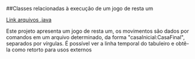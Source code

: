 ﻿##Classes relacionadas à execução de um jogo de resta um

[Link arquivos .java](src/mc322)

Este projeto apresenta um jogo de resta um,
os movimentos são dados por comandos em um
arquivo determinado, da forma "casaInicial:CasaFinal",
separados por vírgulas. É possível ver a linha temporal do
tabuleiro e obtê-la como retorto para usos externos